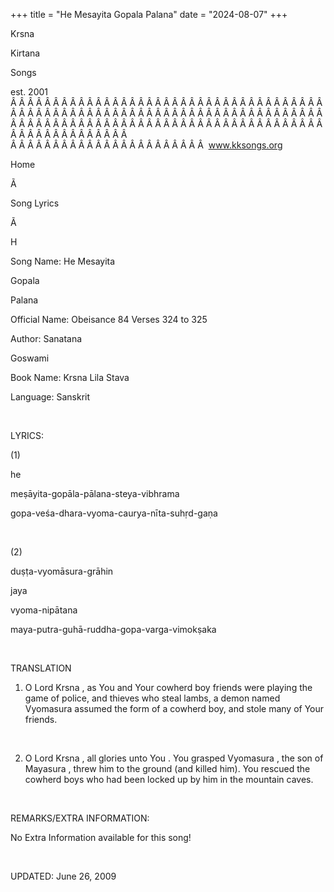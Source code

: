 +++ 
title = "He Mesayita Gopala Palana"
date = "2024-08-07"
+++

Krsna
 
Kirtana
 
Songs

est. 2001
Â Â Â Â Â Â Â Â Â Â Â Â Â Â Â Â Â Â Â Â Â Â Â Â Â Â Â Â Â Â Â Â Â Â Â Â Â Â Â Â Â Â Â Â Â Â Â Â Â Â Â Â Â Â Â Â Â Â Â Â Â Â Â Â Â Â Â Â Â Â Â Â Â Â Â Â Â Â Â Â Â Â Â Â Â Â Â Â Â Â Â Â Â Â Â Â Â Â Â Â Â Â Â Â Â Â Â Â Â Â Â Â Â Â Â Â Â Â Â Â Â Â Â Â Â  
Â Â Â Â Â Â Â Â Â Â Â Â Â Â Â Â Â Â Â Â Â Â Â  
www.kksongs.org








Home


Ã 
 
Song Lyrics
 
Ã 
 
H


Song Name: He 
Mesayita
 
Gopala
 
Palana


Official Name: Obeisance 84 Verses 324 to 325


Author: 
Sanatana
 
Goswami


Book Name: 
Krsna
 Lila 
Stava


Language: 
Sanskrit




 


LYRICS:


(1)


he
 
meṣāyita-gopāla-pālana-steya-vibhrama




gopa-veśa-dhara-vyoma-caurya-nīta-suhṛd-gaṇa


 


(2)


duṣṭa-vyomāsura-grāhin
 
jaya
 
vyoma-nipātana




maya-putra-guhā-ruddha-gopa-varga-vimokṣaka


 


TRANSLATION


1) O Lord 
Krsna
, as 
You
 and Your cowherd boy
friends were playing the game of police, and thieves who steal lambs, a demon
named 
Vyomasura
 assumed the form of a cowherd boy,
and stole many of Your friends.


 


2) O Lord 
Krsna
, all glories unto 
You
. You
grasped 
Vyomasura
, the son of 
Mayasura
,
threw him to the ground (and killed him). You rescued the cowherd boys who had
been locked up by him in the mountain caves.


 


REMARKS/EXTRA INFORMATION:


No
Extra Information available for this song!


 


UPDATED:
 June 26, 2009